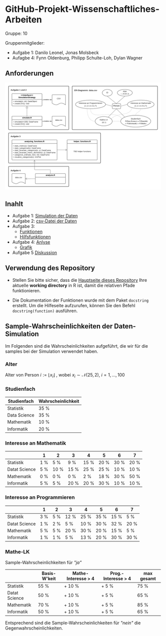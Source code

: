 # GitHub-Projekt-Wissenschaftliches-Arbeiten

Gruppe: 10

Gruppenmitglieder:

  - Aufgabe 1: Danilo Leonel, Jonas Molsbeck 
  - Aufagbe 4: Fynn Oldenburg, Philipp Schulte-Loh, Dylan Wagner

## Anforderungen

![](./images/anforderungen.png)


## Inahlt 

- Aufgabe 1: [Simulation der Daten](https://github.com/fynn-oldenburg/GitHub-Projekt-Wissenschaftliches-Arbeiten/blob/main/simulation/simulate.R)
- Aufgabe 2: [csv-Datei der Daten](https://github.com/fynn-oldenburg/GitHub-Projekt-Wissenschaftliches-Arbeiten/blob/main/students-data.csv)
- Aufgabe 3: 
  - [Funktionen](https://github.com/fynn-oldenburg/GitHub-Projekt-Wissenschaftliches-Arbeiten/blob/main/functions/analyzing_functions.R)
  - [Hilfsfunktionen](https://github.com/fynn-oldenburg/GitHub-Projekt-Wissenschaftliches-Arbeiten/blob/main/functions/helper_functions.R)
- Aufgabe 4: [Anlyse](https://github.com/fynn-oldenburg/GitHub-Projekt-Wissenschaftliches-Arbeiten/blob/main/analysis/analysis.R)
  - [Grafik](https://github.com/fynn-oldenburg/GitHub-Projekt-Wissenschaftliches-Arbeiten/blob/main/analysis/Interessen-Uebersicht.pdf)
- Aufgabe 5 [Diskussion](https://github.com/fynn-oldenburg/GitHub-Projekt-Wissenschaftliches-Arbeiten/issues/65)


## Verwendung des Repository

- Stellen Sie bitte sicher, dass die [Hauptseite dieses Repository](https://github.com/fynn-oldenburg/GitHub-Projekt-Wissenschaftliches-Arbeiten) Ihre aktuelle **working directory** in R ist, damit die relativen Pfade funktionieren. 

- Die Dokumentation der Funktionen wurde mit dem Paket `docstring` erstellt. Um die Hilfeseite aufzurufen, können Sie den Befehl `docstring(function)` ausführen.

## Sample-Wahrscheinlichkeiten der Daten-Simulation

Im Folgenden sind die Wahrscheinlichkeiten aufgeführt, die wir für die samples bei der Simulation verwendet haben.

### Alter
Alter von Person $i := \lfloor x_i \rfloor \ ,$  wobei $x_i \sim \mathcal{N}(25, 2), \ i = 1, ..., 100$


### Studienfach
              
|Studienfach   | Wahrscheinlichkeit |
|--------------|--------------------|
|Statistik     | 35 %               |
|Data Science  | 35 %               |
|Mathematik    | 10 %               |
|Informatik    | 20 %               |


### Interesse an Mathematik

|              | 1    | 2    | 3    | 4    | 5    | 6    | 7    | 
|--------------|------|------|------|------|------|------|------|
|Statistik     | 1 %  | 5 %  | 9 %  | 15 % | 20 % | 30 % | 20 % |
|Datat Science | 5 %  | 10 % | 15 % | 25 % | 25 % | 10 % | 10 % |
|Mathematik    | 0 %  | 0 %  | 0 %  |  2 % | 18 % | 30 % | 50 % |
|Informatik    | 5 %  | 5 %  | 20 % | 20 % | 30 % | 10 % | 10 % |


### Interesse an Programmieren

|              | 1    | 2    | 3    | 4    | 5    | 6    | 7    | 
|--------------|------|------|------|------|------|------|------|
|Statistik     | 3 %  | 5 %  | 12 % | 25 % | 35 % | 15 % |  5 % |
|Datat Science | 1 %  | 2 %  |  5 % | 10 % | 30 % | 32 % | 20 % |
|Mathematik    | 5 %  | 5 %  | 20 % | 30 % | 20 % | 15 % |  5 % |
|Informatik    | 1 %  | 1 %  |  5 % | 13 % | 20 % | 30 % | 30 % |


### Mathe-LK

Sample-Wahrscheinlichkeiten für _"ja"_

|              | Basis-W'keit | Mathe-Interesse > 4 | Prog.-Interesse > 4 | max gesamt |
|--------------|--------------|---------------------|---------------------|------------|
|Statistik     |55 %          |+ 10 %               |+ 5 %                | 75 %       |
|Datat Science |50 %          |+ 10 %               |+ 5 %                | 65 %       |
|Mathematik    |70 %          |+ 10 %               |+ 5 %                | 85 %       |
|Informatik    |50 %          |+ 10 %               |+ 5 %                | 65 %       |

Entsprechend sind die Sample-Wahrscheinlichkeiten für _"nein"_ die Gegenwahrscheinlichkeiten.
